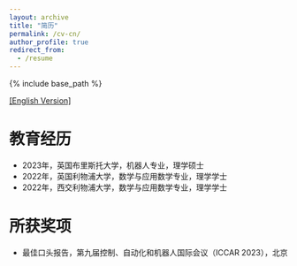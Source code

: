 ```yaml
---
layout: archive
title: "简历"
permalink: /cv-cn/
author_profile: true
redirect_from:
  - /resume
---
```


{% include base_path %}

[[English Version]](https://robodd.github.io/site/cv/)

教育经历
======
* 2023年，英国布里斯托大学，机器人专业，理学硕士
* 2022年，英国利物浦大学，数学与应用数学专业，理学学士
* 2022年，西交利物浦大学，数学与应用数学专业，理学学士

所获奖项
======
* 最佳口头报告，第九届控制、自动化和机器人国际会议（ICCAR 2023），北京

